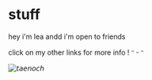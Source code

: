 # stuff

hey i'm lea andd i'm open to friends

  click on my other links for more info ! ᵔ ᵕ ᵔ

![𝘵𝘢𝘦𝘯𝘰𝘤𝘩](https://github.com/user-attachments/assets/c7b56bcc-baf6-4274-adac-219356daa964)
